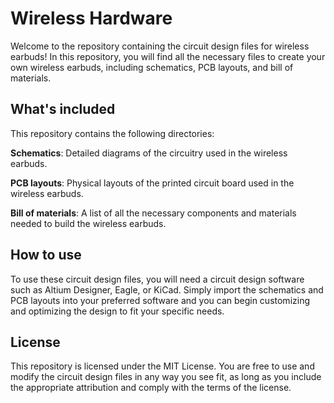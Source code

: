 # Wireless Hardware
Welcome to the repository containing the circuit design files for wireless earbuds! In this repository, you will find all the necessary files to create your own wireless earbuds, including schematics, PCB layouts, and bill of materials.

## What's included
This repository contains the following directories:

**Schematics**: Detailed diagrams of the circuitry used in the wireless earbuds.

**PCB layouts**: Physical layouts of the printed circuit board used in the wireless earbuds.

**Bill of materials**: A list of all the necessary components and materials needed to build the wireless earbuds.

## How to use
To use these circuit design files, you will need a circuit design software such as Altium Designer, Eagle, or KiCad. Simply import the schematics and PCB layouts into your preferred software and you can begin customizing and optimizing the design to fit your specific needs.

## License
This repository is licensed under the MIT License. You are free to use and modify the circuit design files in any way you see fit, as long as you include the appropriate attribution and comply with the terms of the license.
